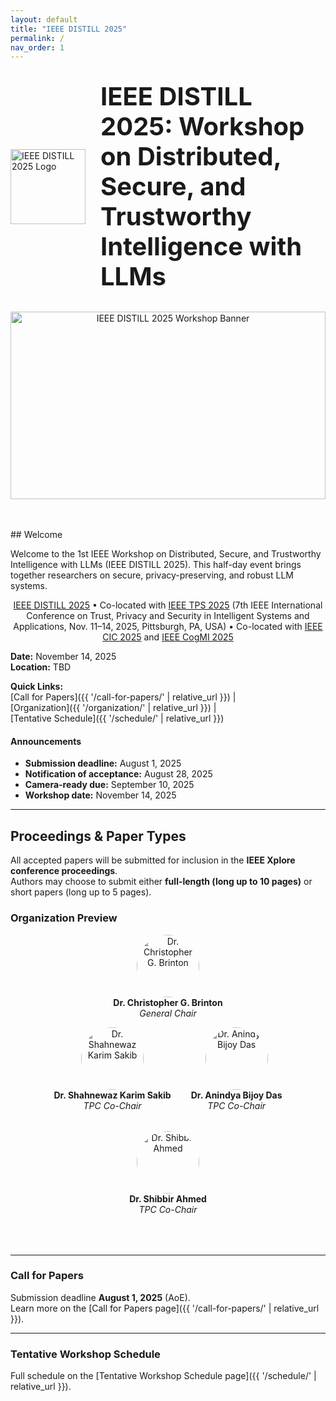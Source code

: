 ```yaml
---
layout: default
title: "IEEE DISTILL 2025"
permalink: /
nav_order: 1
---
```


<!-- Logo & Title side by side -->
<div style="display:flex; align-items:center; justify-content:center; gap:1.5rem; margin:2rem 0;">
  <img
    src="{{ '/assets/img/distill-logo.png' | relative_url }}"
    alt="IEEE DISTILL 2025 Logo"
    style="width:120px; height:auto;"
  />
  <h1 style="margin:0; font-size:2.5rem; line-height:1.2;">
    IEEE DISTILL 2025: Workshop on Distributed, Secure,
    and Trustworthy Intelligence with LLMs
  </h1>
</div>

<!-- Hero banner -->
<div style="text-align:center; margin-bottom:3rem;">
  <img
    src="{{ '/assets/img/banner.jpg' | relative_url }}"
    alt="IEEE DISTILL 2025 Workshop Banner"
    style="width:100%; max-height:300px; object-fit:cover;"
  />
</div>
## Welcome

Welcome to the 1st IEEE Workshop on Distributed, Secure, and Trustworthy Intelligence with LLMs (IEEE DISTILL 2025). This half-day event brings together researchers on secure, privacy-preserving, and robust LLM systems.

<p align="center">
  <a href="https://ieeedistill.github.io/">IEEE DISTILL 2025</a> • Co-located with 
  <a href="https://www.sis.pitt.edu/lersais/conference/tps/2025/">IEEE TPS 2025</a> (7th IEEE International Conference on Trust, Privacy and Security in Intelligent Systems and Applications, Nov. 11–14, 2025, Pittsburgh, PA, USA) • Co-located with 
  <a href="https://www.sis.pitt.edu/lersais/conference/cic/2025/">IEEE CIC 2025</a> and 
  <a href="https://www.sis.pitt.edu/lersais/conference/cogmi/2025/">IEEE CogMI 2025</a>
</p>


**Date:** November 14, 2025  
**Location:** TBD  

**Quick Links:**  
[Call for Papers]({{ '/call-for-papers/' | relative_url }}) |  
[Organization]({{ '/organization/' | relative_url }}) |  
[Tentative Schedule]({{ '/schedule/' | relative_url }})

<div class="news-box">
  <h4>Announcements</h4>
  <ul>
    <li><strong>Submission deadline:</strong> August 1, 2025</li>
    <li><strong>Notification of acceptance:</strong> August 28, 2025</li>
    <li><strong>Camera-ready due:</strong> September 10, 2025</li>
    <li><strong>Workshop date:</strong> November 14, 2025</li>
  </ul>
</div>

---

## Proceedings & Paper Types

All accepted papers will be submitted for inclusion in the **IEEE Xplore conference proceedings**.  
Authors may choose to submit either **full-length (long up to 10 pages)** or short papers (long up to 5 pages).

### Organization Preview

<p align="center">
  <img
    src="{{ '/assets/img/brinton.jpg' | relative_url }}"
    alt="Dr. Christopher G. Brinton"
    style="width:100px; height:100px; object-fit:cover; border-radius:50%;"
  /><br>
  <strong>Dr. Christopher G. Brinton</strong><br><em>General Chair</em>
</p>


<div style="display:flex; justify-content:center; align-items:center; gap:2rem; flex-wrap:wrap; margin-bottom:4rem;">
  <div style="text-align:center;">
    <img
      src="{{ '/assets/img/shahnewaz.jpg' | relative_url }}"
      alt="Dr. Shahnewaz Karim Sakib"
      style="width:100px; height:100px; object-fit:cover; border-radius:50%;"
    /><br>
    <strong>Dr. Shahnewaz Karim Sakib</strong><br><em>TPC Co-Chair</em>
  </div>
  <div style="text-align:center;">
    <img
      src="{{ '/assets/img/anindya3.png' | relative_url }}"
      alt="Dr. Anindya Bijoy Das"
      style="width:100px; height:100px; object-fit:cover; border-radius:50%;"
    /><br>
    <strong>Dr. Anindya Bijoy Das</strong><br><em>TPC Co-Chair</em>
  </div>
  <div style="text-align:center;">
    <img
      src="{{ '/assets/img/shibbirahmed.jpg' | relative_url }}"
      alt="Dr. Shibbir Ahmed"
      style="width:100px; height:100px; object-fit:cover; border-radius:50%;"
    /><br>
    <strong>Dr. Shibbir Ahmed</strong><br><em>TPC Co-Chair</em>
  </div>
</div>

---

### Call for Papers

Submission deadline **August 1, 2025** (AoE).  
Learn more on the [Call for Papers page]({{ '/call-for-papers/' | relative_url }}).

---

### Tentative Workshop Schedule

Full schedule on the [Tentative Workshop Schedule page]({{ '/schedule/' | relative_url }}).
